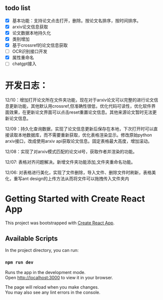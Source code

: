 
## todo list

- [x] 基本功能：支持论文点击打开，删除。按论文名排序，按时间排序。
- [x] arxiv论文信息获取
- [x] 论文数据本地持久化
- [x] 类别增加
- [x] 基于crossref的论文信息获取
- [ ] OCR识别接口开发
- [x] 属性重命名
- [ ] chatgpt接入

# 开发日志：


12/10：增加打开论文所在文件夹功能，现在对于arxiv论文可以完整的进行论文信息更新功能，其他默认用crossref,但准确性很低，优化代码可读性，优化软件界面效果，在更新论文界面可以点击reset重置论文信息。其他来源论文暂时无法更新论文信息。

12/09：持久化查询数据，实现了论文信息更新后保存在本地，下次打开时可以直接读取本地数据库，而不需要重新获取，优化表格渲染显示。修改原始python arxiv接口，改成使用arxiv api获取论文信息。固定表格最大高度，增加滚动。

12/08：实现了对arxiv模式匹配的论文id号，获取作者并渲染的功能。

12/07: 表格对齐问题解决。新增文件夹功能添加,文件夹重命名功能。

12/06: 对表格进行美化，实现了文件删除，导入文件、删除文件时刷新，表格美化，重写ant design的上传方法从而将文件可以拖拽传入文件夹内
# Getting Started with Create React App

This project was bootstrapped with [Create React App](https://github.com/facebook/create-react-app).

## Available Scripts

In the project directory, you can run:

### `npm run dev`

Runs the app in the development mode.\
Open [http://localhost:3000](http://localhost:3000) to view it in your browser.

The page will reload when you make changes.\
You may also see any lint errors in the console.
